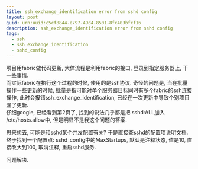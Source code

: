 ```yaml
---
title: ssh_exchange_identification error from sshd config
layout: post
guid: urn:uuid:c5cf8844-e797-49d4-8501-8fc403bfcf16
description: ssh_exchange_identification error from sshd config
tags:
  - ssh
  - ssh_exchange_identification
  - sshd_config
---
```



项目用fabric做代码更新, 大体流程是利用fabric的接口, 登录到指定服务器上, 干一些事情.  
而实际fabric在执行这个过程的时候,  使用的是ssh协议.  奇怪的问题是, 当在批量操作一些更新的时候, 批量是指可能对单个服务器目标同时有多个fabric的ssh连接操作, 此时会报错ssh_exchange_identification, 已经在一次更新中导致个别项目漏了更新.  
仔细google,  已经看到第2页了, 找到的说法几乎都是把 sshd:ALL加入 /etc/hosts.allow中, 但是明显不是我这个问题的答案.  

思来想去, 可能是和sshd某个并发配置有关?  于是直接查sshd的配置项说明文档.    
终于找到一个配置点:  sshd_config中的MaxStartups, 默认是注释状态, 值是10,  直接改大到100, 取消注释,  重启sshd服务.

问题解决.
